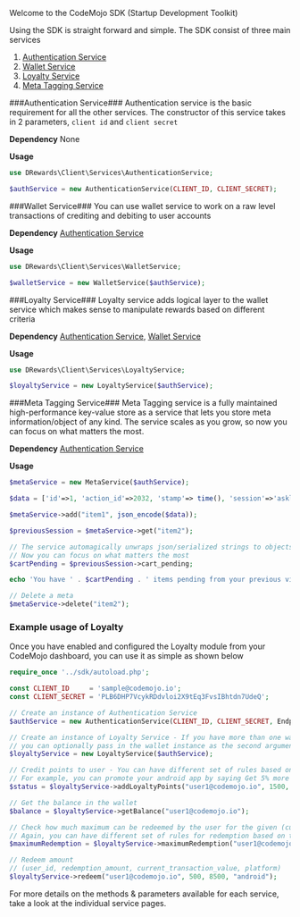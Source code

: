 Welcome to the CodeMojo SDK (Startup Development Toolkit)

Using the SDK is straight forward and simple. The SDK consist of three main services

1. [Authentication Service](wiki/Authentication-Service)
2. [Wallet Service](wiki/Wallet-Service)
3. [Loyalty Service](wiki/Loyalty-Service)
4. [Meta Tagging Service](wiki/Meta-Service) 

###Authentication Service###
Authentication service is the basic requirement for all the other services. The constructor of this service takes in 2 parameters, `client id` and `client secret`

**Dependency** None

**Usage**

```php
use DRewards\Client\Services\AuthenticationService;

$authService = new AuthenticationService(CLIENT_ID, CLIENT_SECRET);
```
###Wallet Service###
You can use wallet service to work on a raw level transactions of crediting and debiting to user accounts

**Dependency** [Authentication Service](wiki/Authentication-Service)

**Usage**

```php
use DRewards\Client\Services\WalletService;

$walletService = new WalletService($authService);
```

###Loyalty Service###
Loyalty service adds logical layer to the wallet service which makes sense to manipulate rewards based on different criteria

**Dependency** [Authentication Service](wiki/Authentication-Service), [Wallet Service](wiki/Wallet-Service)

**Usage**

```php
use DRewards\Client\Services\LoyaltyService;

$loyaltyService = new LoyaltyService($authService);
```

###Meta Tagging Service###
Meta Tagging service is a fully maintained high-performance key-value store as a service that lets you store meta information/object of any kind. The service scales as you grow, so now you can focus on what matters the most.

**Dependency** [Authentication Service](wiki/Authentication-Service)

**Usage** 

```php
$metaService = new MetaService($authService);

$data = ['id'=>1, 'action_id'=>2032, 'stamp'=> time(), 'session'=>'asklj2h91298899003' ];

$metaService->add("item1", json_encode($data));

$previousSession = $metaService->get("item2");

// The service automagically unwraps json/serialized strings to objects
// Now you can focus on what matters the most
$cartPending = $previousSession->cart_pending;

echo 'You have ' . $cartPending . ' items pending from your previous visit!';

// Delete a meta
$metaService->delete("item2");

```
### Example usage of Loyalty ###
Once you have enabled and configured the Loyalty module from your CodeMojo dashboard, you can use it as simple as shown below

```php    
require_once '../sdk/autoload.php';

const CLIENT_ID     = 'sample@codemojo.io';
const CLIENT_SECRET = 'PLB6DHP7VcykRDdvloi2X9tEq3FvsIBhtdn7UdeQ';

// Create an instance of Authentication Service
$authService = new AuthenticationService(CLIENT_ID, CLIENT_SECRET, Endpoints::SANDBOX);

// Create an instance of Loyalty Service - If you have more than one wallet service,
// you can optionally pass in the wallet instance as the second argument
$loyaltyService = new LoyaltyService($authService);

// Credit points to user - You can have different set of rules based on the platform
// For example, you can promote your android app by saying Get 5% more cashback when you transact through the Android app
$status = $loyaltyService->addLoyaltyPoints("user1@codemojo.io", 1500, "android", "", 7, "Cashback for Order no. 1231");

// Get the balance in the wallet
$balance = $loyaltyService->getBalance("user1@codemojo.io");

// Check how much maximum can be redeemed by the user for the given (current) transaction value
// Again, you can have different set of rules for redemption based on the platform
$maximumRedemption = $loyaltyService->maximumRedemption("user1@codemojo.io",8500);

// Redeem amount
// (user_id, redemption_amount, current_transaction_value, platform)
$loyaltyService->redeem("user1@codemojo.io", 500, 8500, "android");

```
For more details on the methods & parameters available for each service, take a look at the individual service pages.


